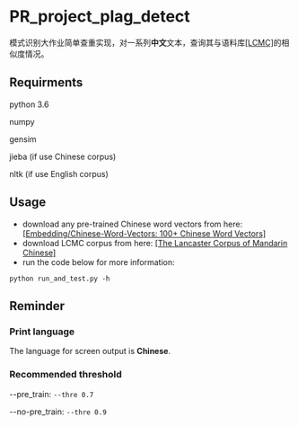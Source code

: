 # PR_project_plag_detect
模式识别大作业简单查重实现，对一系列**中文**文本，查询其与语料库[[LCMC]](http://ota.ox.ac.uk/scripts/download.php?otaid=2474)的相似度情况。

## Requirments
python 3.6

numpy

gensim

jieba (if use Chinese corpus)

nltk (if use English corpus)

## Usage
- download any pre-trained Chinese word vectors from here: [[Embedding/Chinese-Word-Vectors: 100+ Chinese Word Vectors]](https://github.com/Embedding/Chinese-Word-Vectors)
- download LCMC corpus from here: [[The Lancaster Corpus of Mandarin Chinese]](http://ota.ox.ac.uk/scripts/download.php?otaid=2474)
- run the code below for more information:

```shell
python run_and_test.py -h
```

## Reminder

### Print language

The language for screen output is **Chinese**.

### Recommended threshold

--pre_train: ```--thre 0.7```

--no-pre_train: ```--thre 0.9```
